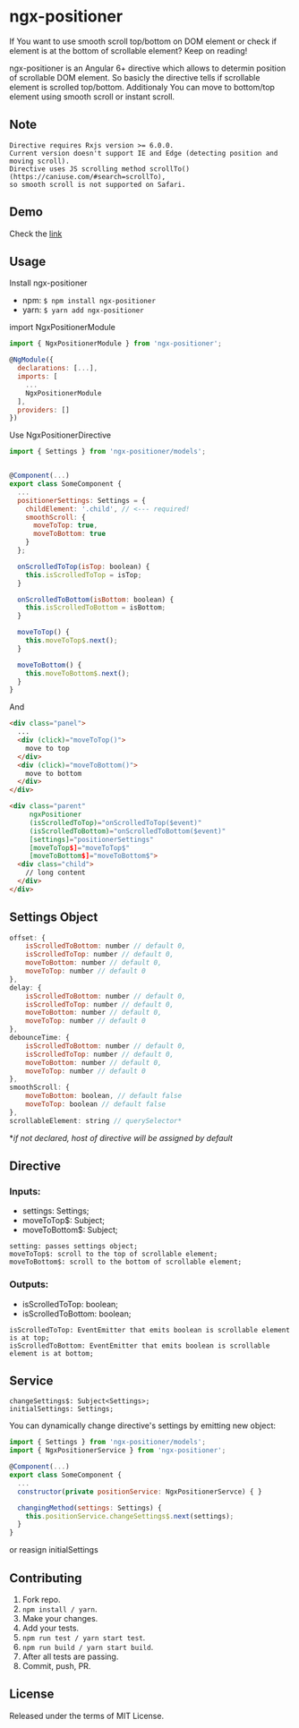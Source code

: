 # ngx-positioner
If You want to use smooth scroll top/bottom on DOM element or check if element is at the bottom of scrollable element?
Keep on reading!

ngx-positioner is an Angular 6+ directive which allows to determin position of scrollable DOM element. So basicly the directive tells if scrollable element is scrolled top/bottom. 
Additionaly You can move to bottom/top element using smooth scroll or instant scroll.

## Note
```
Directive requires Rxjs version >= 6.0.0.
Current version doesn't support IE and Edge (detecting position and moving scroll).
Directive uses JS scrolling method scrollTo() (https://caniuse.com/#search=scrollTo),
so smooth scroll is not supported on Safari.
```

## Demo
Check the [link](https://stackblitz.com/edit/ngx-positioner)

## Usage

Install ngx-positioner
- npm: ``` $ npm install ngx-positioner ``` 
- yarn: ``` $ yarn add ngx-positioner ``` 

import NgxPositionerModule

```js
import { NgxPositionerModule } from 'ngx-positioner';

@NgModule({
  declarations: [...],
  imports: [
    ...
    NgxPositionerModule
  ],
  providers: []
})
```

Use NgxPositionerDirective
```js
import { Settings } from 'ngx-positioner/models';


@Component(...)
export class SomeComponent {
  ...
  positionerSettings: Settings = {
    childElement: '.child', // <--- required!
    smoothScroll: {
      moveToTop: true,
      moveToBottom: true
    }
  };

  onScrolledToTop(isTop: boolean) {
    this.isScrolledToTop = isTop;
  }

  onScrolledToBottom(isBottom: boolean) {
    this.isScrolledToBottom = isBottom;
  }

  moveToTop() {
    this.moveToTop$.next();
  }

  moveToBottom() {
    this.moveToBottom$.next();
  }
}

```
And
```html
<div class="panel">
  ...
  <div (click)="moveToTop()">
    move to top
  </div>
  <div (click)="moveToBottom()">
    move to bottom
  </div>
</div>

<div class="parent"
     ngxPositioner
     (isScrolledToTop)="onScrolledToTop($event)"
     (isScrolledToBottom)="onScrolledToBottom($event)"
     [settings]="positionerSettings"
     [moveToTop$]="moveToTop$"
     [moveToBottom$]="moveToBottom$">
  <div class="child">
    // long content
  </div>
</div>
```

## Settings Object
```js
offset: {
    isScrolledToBottom: number // default 0,
    isScrolledToTop: number // default 0,
    moveToBottom: number // default 0,
    moveToTop: number // default 0
},
delay: {
    isScrolledToBottom: number // default 0,
    isScrolledToTop: number // default 0,
    moveToBottom: number // default 0,
    moveToTop: number // default 0
},
debounceTime: {
    isScrolledToBottom: number // default 0,
    isScrolledToTop: number // default 0,
    moveToBottom: number // default 0,
    moveToTop: number // default 0
},
smoothScroll: {
    moveToBottom: boolean, // default false
    moveToTop: boolean // default false
},
scrollableElement: string // querySelector*

```
**if not declared, host of directive will be assigned by default*

## Directive
### Inputs:
* settings: Settings;
* moveToTop$: Subject;
* moveToBottom$: Subject;

```
setting: passes settings object;
moveToTop$: scroll to the top of scrollable element;
moveToBottom$: scroll to the bottom of scrollable element;
```

### Outputs:
* isScrolledToTop: boolean;
* isScrolledToBottom: boolean;
```
isScrolledToTop: EventEmitter that emits boolean is scrollable element is at top;
isScrolledToBottom: EventEmitter that emits boolean is scrollable element is at bottom;
```

## Service
```
changeSettings$: Subject<Settings>;
initialSettings: Settings;
```

You can dynamically change directive's settings by emitting new object:

```js
import { Settings } from 'ngx-positioner/models';
import { NgxPositionerService } from 'ngx-positioner';

@Component(...)
export class SomeComponent {
  ...
  constructor(private positionService: NgxPositionerServce) { }

  changingMethod(settings: Settings) {
    this.positionService.changeSettings$.next(settings);
  }
}

```

or reasign initialSettings

## Contributing

1. Fork repo.
2. `npm install / yarn`.
3. Make your changes.
4. Add your tests.
5. `npm run test / yarn start test`.
6. `npm run build / yarn start build`.
7. After all tests are passing. 
8. Commit, push, PR.

## License

Released under the terms of MIT License.
